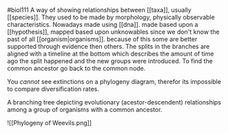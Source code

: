 #biol111 
A way of showing relationships between [[taxa]], usually [[species]]. They used to be made by morphology, physically observable characteristics. Nowadays made using [[dna]]. made based upon a [[hypothesis]], mapped based upon unknowables since we don't know the past of all [[organism|organisms]]. because of this some are better supported through evidence then others. The splits in the branches are aligned with a timeline at the bottom which describes the amount of time ago the split happened and the new groups were introduced. To find the common ancestor go back to the common node. 

You *cannot* see extinctions on a phylogeny diagram, therefor its impossible to compare diversification rates.

A branching tree depicting evolutionary (acestor-descendent) relationships among a group of organisms with a common ancestor. 

![[Phylogeny of Weevils.png]]